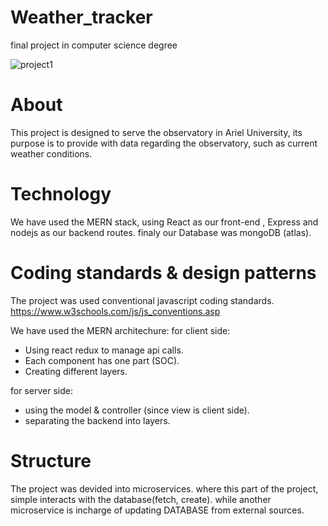 # Weather_tracker
final project in computer science degree


![project1](https://user-images.githubusercontent.com/62143916/185380913-d01c3929-b503-4442-bff1-64addc5e7375.png)
# About
This project is designed to serve the observatory in Ariel University,
its purpose is to provide with data regarding the observatory,
such as current weather conditions.

# Technology
We have used the MERN stack,
using React as our front-end , Express and nodejs as our backend routes.
finaly our Database was mongoDB (atlas).

# Coding standards & design patterns
The project was used conventional javascript coding standards.
https://www.w3schools.com/js/js_conventions.asp

We have used the MERN architechure:
for client side:
- Using react redux to manage api calls.
- Each component has one part (SOC).
- Creating different layers.

for server side:
- using the model & controller (since view is client side).
- separating the backend into layers.

# Structure

The project was devided into microservices.
where this part of the project, simple interacts with the database(fetch, create).
while another microservice is incharge of updating DATABASE from external sources.

